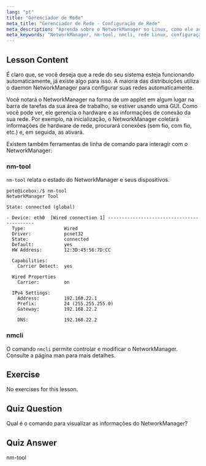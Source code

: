 ```yaml
---
lang: "pt"
title: "Gerenciador de Rede"
meta_title: "Gerenciador de Rede - Configuração de Rede"
meta_description: "Aprenda sobre o NetworkManager no Linux, como ele automatiza a configuração de rede e use os comandos nm-tool e nmcli. Comece com este guia para iniciantes!"
meta_keywords: "NetworkManager, nm-tool, nmcli, rede Linux, configuração de rede, tutorial Linux, guia para iniciantes"
---
```


## Lesson Content

É claro que, se você deseja que a rede do seu sistema esteja funcionando automaticamente, já existe algo para isso. A maioria das distribuições utiliza o daemon NetworkManager para configurar suas redes automaticamente.

Você notará o NetworkManager na forma de um applet em algum lugar na barra de tarefas da sua área de trabalho, se estiver usando uma GUI. Como você pode ver, ele gerencia o hardware e as informações de conexão da sua rede. Por exemplo, na inicialização, o NetworkManager coletará informações de hardware de rede, procurará conexões (sem fio, com fio, etc.) e, em seguida, as ativará.

Existem também ferramentas de linha de comando para interagir com o NetworkManager:

### nm-tool

`nm-tool` relata o estado do NetworkManager e seus dispositivos.

```plaintext
pete@icebox:/$ nm-tool
NetworkManager Tool

State: connected (global)

- Device: eth0  [Wired connection 1] -------------------------------------------
  Type:              Wired
  Driver:            pcnet32
  State:             connected
  Default:           yes
  HW Address:        12:3D:45:56:7D:CC

  Capabilities:
    Carrier Detect:  yes

  Wired Properties
    Carrier:         on

  IPv4 Settings:
    Address:         192.168.22.1
    Prefix:          24 (255.255.255.0)
    Gateway:         192.168.22.2

    DNS:             192.168.22.2
```

### nmcli

O comando `nmcli` permite controlar e modificar o NetworkManager. Consulte a página man para mais detalhes.

## Exercise

No exercises for this lesson.

## Quiz Question

Qual é o comando para visualizar as informações do NetworkManager?

## Quiz Answer

nm-tool
